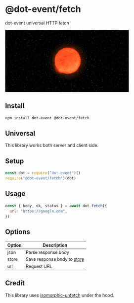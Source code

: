 # @dot-event/fetch

dot-event universal HTTP fetch

![supernova](supernova.gif)

## Install

```bash
npm install dot-event @dot-event/fetch
```

## Universal

This library works both server and client side.

## Setup

```js
const dot = require("dot-event")()
require("@dot-event/fetch")(dot)
```

## Usage

```js
const { body, ok, status } = await dot.fetch({
  url: "https://google.com",
})
```

## Options

| Option | Description                                                        |
| ------ | ------------------------------------------------------------------ |
| json   | Parse response body                                                |
| store  | Save response body to [store](https://github.com/dot-event/store2) |
| url    | Request URL                                                        |

## Credit

This library uses [isomorphic-unfetch](https://github.com/developit/unfetch/tree/master/packages/isomorphic-unfetch) under the hood.
